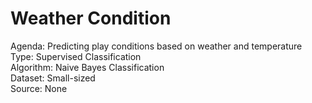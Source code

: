 # Weather Condition

Agenda: Predicting play conditions based on weather and temperature <br/>
Type: Supervised Classification <br/>
Algorithm: Naive Bayes Classification <br/>
Dataset: Small-sized <br/>
Source: None <br/>
